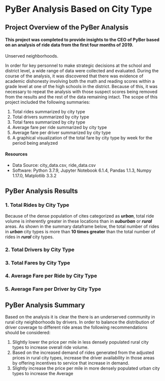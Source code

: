 # PyBer Analysis Based on City Type

## Project Overview of the PyBer Analysis
#### This project was completed to provide insights to the CEO of PyBer based on an analysis of ride data from the first four months of 2019.

Unserved neighborhoods.


In order for key personnel to make strategic decisions at the school and district level, a wide range of data were collected and evaluated.  During the course of the analysis, it was discovered that there was evidence of academic dishonesty involving both the math and reading scores within a grade level at one of the high schools in the district.  Because of this, it was necessary to repeat the analysis with those suspect scores being removed from the results and the rest of the data remaining intact.  The scope of this project included the following summaries:
  1.  Total rides summarized by city type
  2.  Total drivers summarized by city type
  3.  Total fares summarized by city type
  4.  Average fare per ride summarized by city type
  5.  Average fare per driver summarized by city type
  6.  A graphical visualization of the total fare by city type by week for the period being analyzed
 
#### Resources
- Data Source: city_data.csv, ride_data.csv
- Software: Python 3.7.9, Jupyter Notebook 6.1.4, Pandas 1.1.3, Numpy 1.17.0, Matplotlib 3.3.2
 
## PyBer Analysis Results

### 1. Total Rides by City Type
Because of the dense population of cites categorized as ***urban***, total ride volume is inherently greater in these locations than in ***suburban*** or ***rural*** areas.  As shown in the summary dataframe below, the total number of rides in ***urban*** city types is more than **10 times greater** than the total number of rides in ***rural*** city types. 

### 2. Total Drivers by City Type

### 3. Total Fares by City Type

### 4. Average Fare per Ride by City Type

### 5. Average Fare per Driver by City Type


## PyBer Analysis Summary
Based on the analysis it is clear the there is an underserved community in rural city neighborhoods by drivers.  In order to balance the distribution of driver coverage to different ride areas the following recommendations should be considered:

1.	Slightly lower the price per mile in less densely populated rural city types to increase overall ride volume.  
2.	Based on the increased demand of rides generated from the adjusted prices in rural city types, increase the driver availability in those areas by offering incentives to service that increase in demand. 
3.	Slightly increase the price per mile in more densely populated urban city types to increase the Average 
